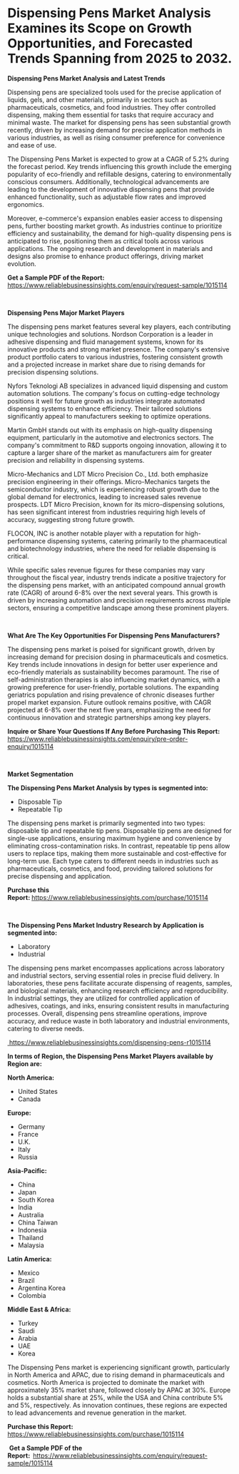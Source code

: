 <p><h1>Dispensing Pens Market Analysis Examines its Scope on Growth Opportunities, and Forecasted Trends Spanning from 2025 to 2032.</h1></p><p><strong>Dispensing Pens Market Analysis and Latest Trends</strong></p>
<p><p>Dispensing pens are specialized tools used for the precise application of liquids, gels, and other materials, primarily in sectors such as pharmaceuticals, cosmetics, and food industries. They offer controlled dispensing, making them essential for tasks that require accuracy and minimal waste. The market for dispensing pens has seen substantial growth recently, driven by increasing demand for precise application methods in various industries, as well as rising consumer preference for convenience and ease of use.</p><p>The Dispensing Pens Market is expected to grow at a CAGR of 5.2% during the forecast period. Key trends influencing this growth include the emerging popularity of eco-friendly and refillable designs, catering to environmentally conscious consumers. Additionally, technological advancements are leading to the development of innovative dispensing pens that provide enhanced functionality, such as adjustable flow rates and improved ergonomics.</p><p>Moreover, e-commerce's expansion enables easier access to dispensing pens, further boosting market growth. As industries continue to prioritize efficiency and sustainability, the demand for high-quality dispensing pens is anticipated to rise, positioning them as critical tools across various applications. The ongoing research and development in materials and designs also promise to enhance product offerings, driving market evolution.</p></p>
<p><strong>Get a Sample PDF of the Report:&nbsp;</strong> <a href="https://www.reliablebusinessinsights.com/enquiry/request-sample/1015114?utm_campaign=2925&utm_medium=2&utm_source=Github&utm_content=ia&utm_term=17042025&utm_id=dispensing-pens">https://www.reliablebusinessinsights.com/enquiry/request-sample/1015114</a></p>
<p>&nbsp;</p>
<p><strong>Dispensing Pens Major Market Players</strong></p>
<p><p>The dispensing pens market features several key players, each contributing unique technologies and solutions. Nordson Corporation is a leader in adhesive dispensing and fluid management systems, known for its innovative products and strong market presence. The company's extensive product portfolio caters to various industries, fostering consistent growth and a projected increase in market share due to rising demands for precision dispensing solutions.</p><p>Nyfors Teknologi AB specializes in advanced liquid dispensing and custom automation solutions. The company's focus on cutting-edge technology positions it well for future growth as industries integrate automated dispensing systems to enhance efficiency. Their tailored solutions significantly appeal to manufacturers seeking to optimize operations.</p><p>Martin GmbH stands out with its emphasis on high-quality dispensing equipment, particularly in the automotive and electronics sectors. The company's commitment to R&D supports ongoing innovation, allowing it to capture a larger share of the market as manufacturers aim for greater precision and reliability in dispensing systems.</p><p>Micro-Mechanics and LDT Micro Precision Co., Ltd. both emphasize precision engineering in their offerings. Micro-Mechanics targets the semiconductor industry, which is experiencing robust growth due to the global demand for electronics, leading to increased sales revenue prospects. LDT Micro Precision, known for its micro-dispensing solutions, has seen significant interest from industries requiring high levels of accuracy, suggesting strong future growth.</p><p>FLOCON, INC is another notable player with a reputation for high-performance dispensing systems, catering primarily to the pharmaceutical and biotechnology industries, where the need for reliable dispensing is critical.</p><p>While specific sales revenue figures for these companies may vary throughout the fiscal year, industry trends indicate a positive trajectory for the dispensing pens market, with an anticipated compound annual growth rate (CAGR) of around 6-8% over the next several years. This growth is driven by increasing automation and precision requirements across multiple sectors, ensuring a competitive landscape among these prominent players.</p></p>
<p>&nbsp;</p>
<p><strong>What Are The Key Opportunities For Dispensing Pens Manufacturers?</strong></p>
<p><p>The dispensing pens market is poised for significant growth, driven by increasing demand for precision dosing in pharmaceuticals and cosmetics. Key trends include innovations in design for better user experience and eco-friendly materials as sustainability becomes paramount. The rise of self-administration therapies is also influencing market dynamics, with a growing preference for user-friendly, portable solutions. The expanding geriatrics population and rising prevalence of chronic diseases further propel market expansion. Future outlook remains positive, with CAGR projected at 6-8% over the next five years, emphasizing the need for continuous innovation and strategic partnerships among key players.</p></p>
<p><strong>Inquire or Share Your Questions If Any Before Purchasing This Report:</strong> <a href="https://www.reliablebusinessinsights.com/enquiry/pre-order-enquiry/1015114?utm_campaign=2925&utm_medium=2&utm_source=Github&utm_content=ia&utm_term=17042025&utm_id=dispensing-pens">https://www.reliablebusinessinsights.com/enquiry/pre-order-enquiry/1015114</a></p>
<p>&nbsp;</p>
<p><strong>Market Segmentation</strong></p>
<p><strong>The Dispensing Pens Market Analysis by types is segmented into:</strong></p>
<p><ul><li>Disposable Tip</li><li>Repeatable Tip</li></ul></p>
<p><p>The dispensing pens market is primarily segmented into two types: disposable tip and repeatable tip pens. Disposable tip pens are designed for single-use applications, ensuring maximum hygiene and convenience by eliminating cross-contamination risks. In contrast, repeatable tip pens allow users to replace tips, making them more sustainable and cost-effective for long-term use. Each type caters to different needs in industries such as pharmaceuticals, cosmetics, and food, providing tailored solutions for precise dispensing and application.</p></p>
<p><strong>Purchase this Report:&nbsp;</strong><a href="https://www.reliablebusinessinsights.com/purchase/1015114?utm_campaign=2925&utm_medium=2&utm_source=Github&utm_content=ia&utm_term=17042025&utm_id=dispensing-pens">https://www.reliablebusinessinsights.com/purchase/1015114</a></p>
<p>&nbsp;</p>
<p><strong>The Dispensing Pens Market Industry Research by Application is segmented into:</strong></p>
<p><ul><li>Laboratory</li><li>Industrial</li></ul></p>
<p><p>The dispensing pens market encompasses applications across laboratory and industrial sectors, serving essential roles in precise fluid delivery. In laboratories, these pens facilitate accurate dispensing of reagents, samples, and biological materials, enhancing research efficiency and reproducibility. In industrial settings, they are utilized for controlled application of adhesives, coatings, and inks, ensuring consistent results in manufacturing processes. Overall, dispensing pens streamline operations, improve accuracy, and reduce waste in both laboratory and industrial environments, catering to diverse needs.</p></p>
<p><a href="https://www.reliablebusinessinsights.com/dispensing-pens-r1015114?utm_campaign=2925&utm_medium=2&utm_source=Github&utm_content=ia&utm_term=17042025&utm_id=dispensing-pens">&nbsp;https://www.reliablebusinessinsights.com/dispensing-pens-r1015114</a></p>
<p><strong>In terms of Region, the Dispensing Pens Market Players available by Region are:</strong></p>
<p>
    <p> <strong> North America: </strong>
        <ul>
            <li>United States</li>
            <li>Canada</li>
        </ul>
        </p> 
    <p> <strong> Europe: </strong>
        <ul>
            <li>Germany</li>
            <li>France</li>
            <li>U.K.</li>
            <li>Italy</li>
            <li>Russia</li>
        </ul>
        </p> 
    <p> <strong> Asia-Pacific: </strong>
        <ul>
            <li>China</li>
            <li>Japan</li>
            <li>South Korea</li>
            <li>India</li>
            <li>Australia</li>
            <li>China Taiwan</li>
            <li>Indonesia</li>
            <li>Thailand</li>
            <li>Malaysia</li>
        </ul>
        </p> 
    <p> <strong> Latin America: </strong>
        <ul>
            <li>Mexico</li>
            <li>Brazil</li>
            <li>Argentina Korea</li>
            <li>Colombia</li>
        </ul>
        </p> 
    <p> <strong> Middle East & Africa: </strong>
        <ul>
            <li>Turkey</li>
            <li>Saudi</li>
            <li>Arabia</li>
            <li>UAE</li>
            <li>Korea</li>
        </ul>
    </p>
    </p>
<p><p>The Dispensing Pens market is experiencing significant growth, particularly in North America and APAC, due to rising demand in pharmaceuticals and cosmetics. North America is projected to dominate the market with approximately 35% market share, followed closely by APAC at 30%. Europe holds a substantial share at 25%, while the USA and China contribute 5% and 5%, respectively. As innovation continues, these regions are expected to lead advancements and revenue generation in the market.</p></p>
<p><strong>Purchase this Report: </strong><a href="https://www.reliablebusinessinsights.com/purchase/1015114?utm_campaign=2925&utm_medium=2&utm_source=Github&utm_content=ia&utm_term=17042025&utm_id=dispensing-pens">https://www.reliablebusinessinsights.com/purchase/1015114</a></p>
<p>&nbsp;<strong>Get a Sample PDF of the Report:&nbsp;&nbsp;</strong><a href="https://www.reliablebusinessinsights.com/enquiry/request-sample/1015114?utm_campaign=2925&utm_medium=2&utm_source=Github&utm_content=ia&utm_term=17042025&utm_id=dispensing-pens">https://www.reliablebusinessinsights.com/enquiry/request-sample/1015114</a></p>
<p><strong></strong></p>
<p><p></p><p></p><p></p></p>